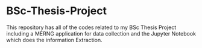 # BSc-Thesis-Project
This repository has all of the codes related to my BSc Thesis Project including a MERNG application for data collection and the Jupyter Notebook which does the information Extraction.
